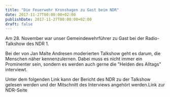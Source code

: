 ```yaml
---
title: "Die Feuerwehr Kronshagen zu Gast beim NDR"
date: 2017-11-27T00:00:00+02:00
publishDate: 2017-11-27T00:00:00+02:00
draft: false
---
```


Am 28. November war unser Gemeindewehrführer zu Gast bei der Radio-Talkshow des NDR 1.

<!--more-->

Bei der von Jan Malte Andresen moderierten Talkshow geht es darum, die Menschen näher kennenzulernen. Dabei muss es nicht immer ein Prominenter sein, sondern es werden auch gerne die "Helden des Alltags" interviewt.

Unter dem folgenden Link kann der Bericht des NDR zu der Talkshow gelesen werden und der Mitschnitt des Interviews angehört werden.Link zur NDR-Seite

